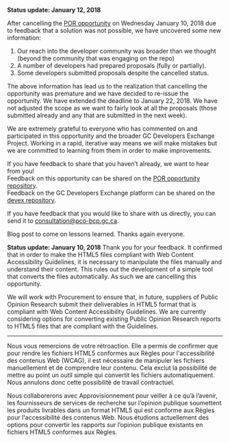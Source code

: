 **Status update:  January 12, 2018**

After cancelling the [POR opportunity](https://beta.gcdevexchange.org/opportunities/opp-create-accessible-copies-of-reports-and-summary-tables----cr-er-des-copies-accessibles-des-rapports-et-des-tableaux-sommaires) on Wednesday January 10, 2018 due to feedback that a solution was not possible, we have uncovered some new information:
  
1. Our reach into the developer community was broader than we thought (beyond the community that was engaging on the repo)
2. A number of developers had prepared proposals (fully or partially). 
3. Some developers submitted proposals despite the cancelled status.
 
The above information has lead us to the realization that cancelling the opportunity was premature and we have decided to re-issue the opportunity.  We have extended the deadline to January 22, 2018. We have not adjusted the scope as we want to fairly look at all the proposals (those submitted already and any that are submitted in the next week).
 
We are extremely grateful to everyone who has commented on and participated in this opportunity and the broader GC Developers Exchange Project.  Working in a rapid, iterative way means we will make mistakes but we are committed to learning from them in order to make improvements.
 
If you have feedback to share that you haven’t already, we want to hear from you!  
Feedback on this opportunity can be shared on the [POR opportunity repository](https://github.com/canada-ca/PCO-Public-Opinion-Research__Recherche-en-opinion-publique--BCP/issues).  
Feedback on the GC Developers Exchange platform can be shared on the [devex repository](https://github.com/canada-ca/devex/issues).  
 
If you have feedback that you would like to share with us directly, you can send it to consultation@pco-bcp.gc.ca.
 
Blog post to come on lessons learned.  Thanks again everyone.
 
 

**Status update:  January 10, 2018**
Thank you for your feedback. It confirmed that in order to make the HTML5 files compliant with Web Content Accessibility Guidelines, it is necessary to manipulate the files manually and understand their content. This rules out the development of a simple tool that converts the files automatically.  As such we are cancelling this opportunity.

We will work with Procurement to ensure that, in future, suppliers of Public Opinion Research submit their deliverables in HTML5 format that is compliant with Web Content Accessibility Guidelines. We are currently considering options for converting existing Public Opinion Research reports to HTML5 files that are compliant with the Guidelines.

-----

Nous vous remercions de votre rétroaction. Elle a permis de confirmer que pour rendre les fichiers HTML5 conformes aux Règles pour l'accessibilité des contenus Web (WCAG), il est nécessaire de manipuler les fichiers manuellement et de comprendre leur contenu. Cela exclut la possibilité de mettre au point un outil simple qui convertit les fichiers automatiquement. Nous annulons donc cette possibilité de travail contractuel. 

Nous collaborerons avec Approvisionnement pour veiller à ce qu’à l’avenir, les fournisseurs de services de recherche sur l’opinion publique soumettent les produits livrables dans un format HTML5 qui est conforme aux Règles pour l'accessibilité des contenus Web. Nous étudions actuellement des options pour convertir les rapports sur l’opinion publique existants en fichiers HTML5 conformes aux Règles.
